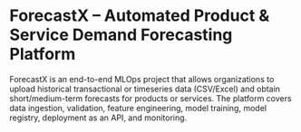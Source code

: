 # ForecastX – Automated Product & Service Demand Forecasting Platform
ForecastX is an end-to-end MLOps project that allows organizations to upload historical transactional or timeseries data (CSV/Excel) and obtain short/medium-term forecasts for products or services. The platform covers data ingestion, validation, feature engineering, model training, model registry, deployment as an API, and monitoring.


